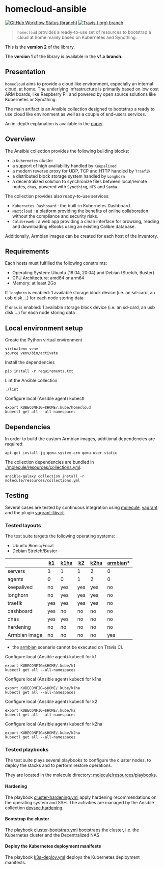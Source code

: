 # homecloud-ansible

[![GitHub Workflow Status (branch)](https://img.shields.io/github/workflow/status/tmorin/homecloud-ansible/Continous%20Integration/master?label=GitHub%20Actions&logo=github+actions&logoColor=black)](https://github.com/tmorin/homecloud-ansible/actions?query=workflow%3A%22Continous+Integration%22+branch%3Amaster)
[![Travis (.org) branch](https://img.shields.io/travis/tmorin/homecloud-ansible/master?label=Travis%20CI&logo=travis+CI&logoColor=black)](https://travis-ci.org/github/tmorin/homecloud-ansible)

> `homecloud` provides a ready-to-use set of resources to bootstrap a cloud at home mainly based on Kubernetes and Syncthing.

This is the **version 2** of the library.

The **version 1** of the library is available in the **v1.x branch**.

## Presentation

`homecloud` aims to provide a cloud like environment, especially an internal cloud, at home.
The underlying infrastructure is primarily based on low cost ARM boards, like Raspberry Pi, and powered by open source solutions like Kubernetes or Syncthing.

The main artifact is an Ansible collection designed to bootstrap a ready to use cloud like environment as well as a couple of end-users services.

An in-depth explanation is available in the [paper](./paper/README.adoc).

## Overview

The Ansible collection provides the following building blocks:

- a `Kubernetes` cluster
- a support of high availability handled by `Keepalived`
- a modern reverse proxy for UDP, TCP and HTTP handled by `Traefik`
- a distributed block storage system handled by `Longhorn`
- a decentralized solution to synchronize files between local/remote nodes, `dnas`, powered with `Syncthing`, `NFS` and `Samba`

The collection provides also ready-to-use services:

- `Kubernetes Dashboard` : the built-in Kubernetes Dashboard.
- `Nextcloud` : a platform providing the benefits of online collaboration without the compliance and security risks.
- `Calibreweb` :  a web app providing a clean interface for browsing, reading and downloading eBooks using an existing Calibre database.

Additionally, Armbian images can be created for each host of the inventory.

## Requirements

Each hosts must fulfilled the following constraints:

- Operating System: Ubuntu (18.04, 20.04) and Debian (Stretch, Buster)
- CPU Architecture: amd64 or arm64
- Memory: at least 2Go

If `longhorn` is enabled: 1 available storage block device (i.e. an sd-card, an usb disk ...) for each node storing data

If `dnas` is enabled: 1 available storage block device (i.e. an sd-card, an usb disk ...) for each node storing data

## Local environment setup

Create the Python virtual environment
```shell
virtualenv venv
source venv/bin/activate
```

Install the dependencies
```shell
pip install -r requirements.txt
```

Lint the Ansible collection
```shell
./lint
```

Configure local (Ansible agent) kubectl
```shell
export KUBECONFIG=$HOME/.kube/homecloud
kubectl get all --all-namespaces
```

## Dependencies

In order to build the custom Armbian images, additional dependencies are required:
```shell script
apt-get install jq qemu-system-arm qemu-user-static
```

The collection dependencies are bundled in [./molecule/resources/collections.yml](molecule/resources/collections.yml).
```shell
ansible-galaxy collection install -r molecule/resources/collections.yml
```

## Testing

Several cases are tested by continuous integration using [molecule], [vagrant] and the plugin [vagrant-libvirt].

### Tested layouts

The test suite targets the following operating systems:

- Ubuntu Bionic/Focal
- Debian Stretch/Buster

| |[k1]|[k1ha]|[k2]|[k2ha]|[armbian]*|
|---|---|---|---|---|---|
|servers|1|1|1|2|0|
|agents|0|0|1|2|0|
|keepalived|no|yes|yes|yes|no|
|longhorn|no|yes|yes|yes|no|
|traefik|yes|yes|yes|yes|no|
|dashboard|yes|no|no|no|no|
|dnas|yes|yes|no|no|no|
|hardening|no|no|no|no|no|
|Armbian image|no|no|no|no|yes|

* the [armbian] scenario cannot be executed on Travis CI.


Configure local (Ansible agent) kubectl for k1
```shell
export KUBECONFIG=$HOME/.kube/k1
kubectl get all --all-namespaces
```

Configure local (Ansible agent) kubectl for k1ha
```shell
export KUBECONFIG=$HOME/.kube/k1ha
kubectl get all --all-namespaces
```

Configure local (Ansible agent) kubectl for k2
```shell
export KUBECONFIG=$HOME/.kube/k2
kubectl get all --all-namespaces
```

Configure local (Ansible agent) kubectl for k2ha
```shell
export KUBECONFIG=$HOME/.kube/k2ha
kubectl get all --all-namespaces
```

[k1]: molecule/k1
[k1ha]: molecule/k1ha
[k2]: molecule/k2
[k2ha]: molecule/k2ha
[armbian]: molecule/armbian
[molecule]: https://github.com/ansible-community/molecule
[vagrant]: https://www.vagrantup.com/
[vagrant-libvirt]: https://github.com/vagrant-libvirt/vagrant-libvirt

### Tested playbooks

The test suite plays several playbooks to configure the cluster nodes, to deploy the stacks and to perform restore operations.

They are located in the molecule directory: [molecule/resources/playbooks](molecule/resources/playbooks).

#### Hardening

The playbook [cluster-hardening.yml](molecule/resources/playbooks/cluster-hardening.yml) apply hardening recommendations on the operating system and SSH.
The activities are managed by the Ansible collection [devsec.hardening](https://galaxy.ansible.com/devsec/hardening).

#### Bootstrap the cluster

The playbook [cluster-bootstrap.yml](molecule/resources/playbooks/cluster-bootstrap.yml) bootstraps the cluster, i.e. the Kubernetes cluster and the Decentralized NAS.

#### Deploy the Kubernetes deployment manifests

The playbook [k3s-deploy.yml](molecule/resources/playbooks/k3s-deploy.yml) deploys the Kubernetes deployment manifests.
